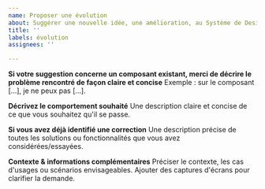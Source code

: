 ```yaml
---
name: Proposer une évolution
about: Suggérer une nouvelle idée, une amélioration, au Système de Design de l'État.
title: ''
labels: évolution
assignees: ''

---
```


**Si votre suggestion concerne un composant existant, merci de décrire le problème rencontré de façon claire et concise**
Exemple : sur le composant [...], je ne peux pas [...].

**Décrivez le comportement souhaité**
Une description claire et concise de ce que vous souhaitez qu'il se passe.

**Si vous avez déjà identifié une correction**
Une description précise de toutes les solutions ou fonctionnalités que vous avez considérées/essayées.

**Contexte & informations complémentaires**
Préciser le contexte, les cas d'usages ou scénarios envisageables.
Ajouter des captures d'écrans pour clarifier la demande.



